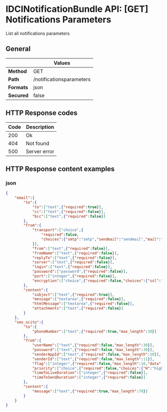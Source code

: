 IDCINotificationBundle API: [GET] Notifications Parameters
==========================================================

List all notifications parameters

## General
|             | Values
|-------------|-------
| **Method**  | GET
| **Path**    | /notificationsparameters
| **Formats** | json
| **Secured** | false

## HTTP Response codes
| Code | Description
|------|------------
| 200  | Ok
| 404  | Not found
| 500  | Server error

## HTTP Response content examples

### json
```json
{
    "email":{
        "to":{
            "to":["text",{"required":true}],
            "cc":["text",{"required":false}],
            "bcc":["text",{"required":false}]
        },
        "from":{
            "transport":["choice",{
                "required":false,
                "choices":{"smtp":"smtp","sendmail":"sendmail","mail":"mail"}
            }],
            "from":["text",{"required":false}],
            "fromName":["text",{"required":false}],
            "replyTo":["text",{"required":false}],
            "server":["text",{"required":false}],
            "login":["text",{"required":false}],
            "password":["password",{"required":false}],
            "port":["integer",{"required":false}],
            "encryption":["choice",{"required":false,"choices":{"ssl":"ssl","tls":"tls"}}]
        },
        "content":{
            "subject":["text",{"required":true}],
            "message":["textarea",{"required":false}],
            "htmlMessage":["textarea",{"required":false}],
            "attachments":["text",{"required":false}]
        }
    },
    "sms_ocito":{
        "to":{
            "phoneNumber":["text",{"required":true,"max_length":30}]
        },
        "from":{
            "userName":["text",{"required":false,"max_length":30}],
            "password":["text",{"required":false,"max_length":30}],
            "senderAppId":["text",{"required":false,"max_length":10}],
            "senderId":["text",{"required":false,"max_length":11}],
            "flag":["integer",{"required":false,"max_length":10,"data":3}],
            "priority":["choice",{"required":false,"choices":{"H":"high","L":"low"}}],
            "timeToLiveDuration":["integer",{"required":false}],
            "timeToSendDuration":["integer",{"required":false}]
        },
        "content":{
            "message":["text",{"required":true,"max_length":70}]
        }
    }
}
```